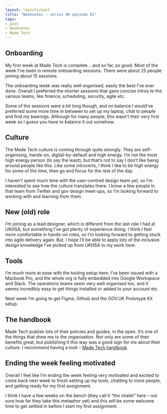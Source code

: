 ```yaml
---
layout: layouts/post
title: "Weeknotes – series 06 episode 01"
tags:
- post
- Weeknotes
- Made Tech
---
```


## Onboarding

My first week at Made Tech is complete… and so far, so good. Most of the week I’ve been in remote onboarding sessions. There were about 25 people joining about 15 sessions.

The onboarding week was really well organised, easily the best I’ve ever done. Overall I preferred the shorter sessions that gave concise intros to the various teams, like finance, scheduling, security, agile etc.

Some of the sessions were a bit long though, and on balance I would’ve preferred some more time in between to set up my laptop, chat to people and find my bearings. Although for many people, this wasn’t their very first week so I guess you have to balance it out somehow.

## Culture

The Made Tech culture is coming through quite strongly. They are self-organising, hands-on, digital-by-default and high energy. I’m not the most high energy person (to say the least), but that’s not to say I don’t like being around people like this. Like some introverts, I think I like to be high energy for some of the time, then go and focus for the rest of the day.

I haven’t spent much time with the user-centred design team yet, so I’m interested to see how the culture translates there. I know a few people in that team from Twitter and gov design meet-ups, so I’m looking forward to working with and learning from them.

## New (old) role

I’m joining as a lead designer, which is different from the last role I had at UKHSA, but something I’ve got plenty of experience doing. I think I feel more comfortable in hands-on roles, so I’m looking forward to getting stuck into agile delivery again. But, I hope I’ll be able to apply lots of the inclusive design knowledge I’ve picked up from UKHSA to my work here.

## Tools

I’m much more at ease with the tooling setup here, I’ve been issued with a Macbook Pro, and the whole org is fully embedded into Google Workspace and Slack. The operations teams seem very well organised too, and it seems incredibly easy to get things installed or added to your account etc.

Next week I’m going to get Figma, Github and the GOV.UK Prototype Kit setup.

## The handbook

Made Tech publish lots of their policies and guides, in the open. It’s one of the things that drew me to the organisation. Not only are some of their benefits great, but publishing it this way was a good sign for me about their culture. I recommend having a look – [Made Tech handbook](https://github.com/madetech/handbook).

## Ending the week feeling motivated

Overall I feel like I’m ending the week feeling very motivated and excited to come back next week to finish setting up my tools, chatting to more people, and getting ready for my first assignment.

I think I have a few weeks on the bench (they call it “the chalet” here – not sure how far they take this metaphor yet) and this will be some welcome time to get settled in before I start my first assignment.
